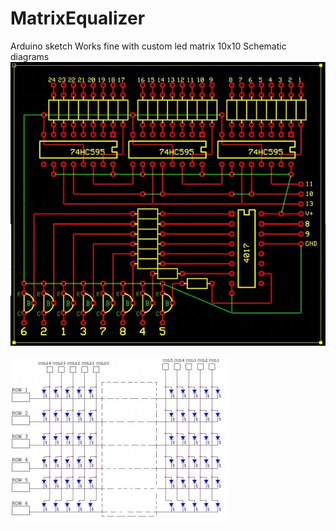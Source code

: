 # MatrixEqualizer
Arduino sketch
Works fine with custom led matrix 10x10
Schematic diagrams
![Alt text](https://github.com/GARFILD1000/MatrixEqualizer/blob/master/scheme1.jpg?raw=true "Схема1")

![Alt text](https://github.com/GARFILD1000/MatrixEqualizer/blob/master/scheme2.jpg?raw=true "Схема2")
